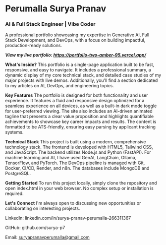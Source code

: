<h1>Perumalla Surya Pranav</h1>
<h3>AI & Full Stack Engineer | Vibe Coder</h3>
A professional portfolio showcasing my expertise in Generative AI, Full Stack Development, and DevOps, with a focus on building impactful, production-ready solutions.


***View my live portfolio: https://portfolio-two-amber-95.vercel.app/***

**What's Inside?**
This portfolio is a single-page application built to be fast, responsive, and easy to navigate. It includes a professional summary, a dynamic display of my core technical stack, and detailed case studies of my major projects with live demos. Additionally, you'll find a section dedicated to my articles on AI, DevOps, and engineering topics.

**Key Features**
The portfolio is designed for both functionality and user experience. It features a fluid and responsive design optimized for a seamless experience on all devices, as well as a built-in dark mode toggle for user-preferred viewing. The site also includes an AI-driven animated tagline that presents a clear value proposition and highlights quantifiable achievements to showcase key career impacts and results. The content is formatted to be ATS-friendly, ensuring easy parsing by applicant tracking systems.

**Technical Stack**
This project is built using a modern, comprehensive technology stack. The frontend is developed with HTML5, Tailwind CSS, and JavaScript. The backend utilizes Node.js and Python (FastAPI). For machine learning and AI, I have used GenAI, LangChain, Ollama, TensorFlow, and PyTorch. The DevOps pipeline is managed with Git, Docker, CI/CD, Render, and n8n. The databases include MongoDB and PostgreSQL.

**Getting Started**
To run this project locally, simply clone the repository and open index.html in your web browser. No complex setup or installation is required.

**Let's Connect**
I'm always open to discussing new opportunities or collaborating on interesting projects.

LinkedIn: linkedin.com/in/surya-pranav-perumalla-266311367

GitHub: github.com/surya-p7

Email: suryapranavperumalla@gmail.com
